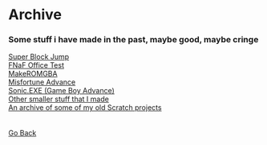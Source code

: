<html>
<body>
<h1>Archive</h1>
<h3>Some stuff i have made in the past, maybe good, maybe cringe</h3>
<a href="Archive/SuperBlockJump">Super Block Jump</a><br />
<a href="Archive/FNAFOfficeTest">FNaF Office Test</a><br />
<a href="Archive/MakeROMGBA">MakeROMGBA</a><br />
<a href="Archive/MisfortuneAdvance">Misfortune Advance</a><br />
<a href="Archive/SonicExeGBA">Sonic.EXE (Game Boy Advance)</a><br />
<a href="Archive/Other">Other smaller stuff that I made</a><br />
<a href="Archive/OtherScratch">An archive of some of my old Scratch projects</a><br />
</body>
<br />
<br />
<a href="..">Go Back</a><br />
</html>
